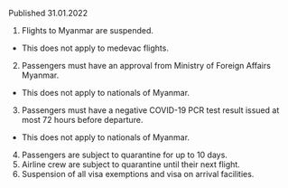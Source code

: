 Published 31.01.2022
1. Flights to Myanmar are suspended.
- This does not apply to medevac flights.
2. Passengers must have an approval from Ministry of Foreign Affairs Myanmar.
- This does not apply to nationals of Myanmar.
3. Passengers must have a negative COVID-19 PCR test result issued at most 72 hours before departure.
- This does not apply to nationals of Myanmar.
4. Passengers are subject to quarantine for up to 10 days.
5. Airline crew are subject to quarantine until their next flight.
6. Suspension of all visa exemptions and visa on arrival facilities.